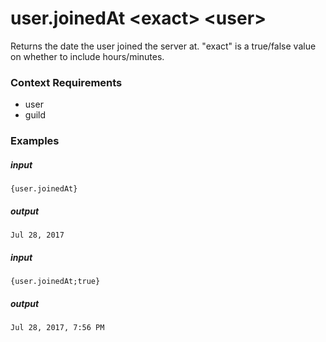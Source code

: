 # user.joinedAt &lt;exact&gt; &lt;user&gt;
		
Returns the date the user joined the server at. "exact" is a true/false value on whether to include hours/minutes.

### Context Requirements

* user
* guild


### Examples

##### input
```{user.joinedAt}```

##### output
```Jul 28, 2017```


##### input
```{user.joinedAt;true}```

##### output
```Jul 28, 2017, 7:56 PM```